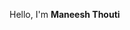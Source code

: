 Hello, I'm **Maneesh Thouti**
<!---
Maneesh43/Maneesh43 is a ✨ special ✨ repository because its `README.md` (this file) appears on your GitHub profile.
You can click the Preview link to take a look at your changes.
--->
